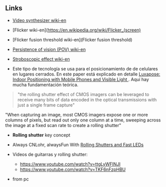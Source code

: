 ﻿## Links

+ [Video synthesizer wiki-en](https://en.wikipedia.org/wiki/Video_synthesizer)

+ [Flicker  wiki-en](https://en.wikipedia.org/wiki/Flicker_(screen)

+ [Flicker fusion threshold wiki-en](Flicker fusion threshold)

+ [Persistence of vision (POV) wiki-en](https://en.wikipedia.org/wiki/Persistence_of_vision)

+ [Stroboscopic effect wiki-en](https://en.wikipedia.org/wiki/Stroboscopic_effect)

+ Este tipo de tecnología se usa para el posicionamiento de de celulares en lugares cerrados. En este paper está explicado en detalle [Luxapose:
Indoor Positioning with Mobile Phones and Visible Light
](https://web.eecs.umich.edu/~prabal/pubs/papers/kuo14luxapose.pdf). Aquí hay mucha fundamentación teórica.  
>"the rolling shutter effect
of CMOS imagers can be leveraged to receive many bits of data
encoded in the optical transmissions with just a single frame capture"  
>
"When capturing an image, most CMOS imagers expose one or
more columns of pixels, but read out only one column at a time,
sweeping across the image at a fixed scan rate to create a rolling shutter"

+ **Rolling shutter** key concept

+ Always CNLohr, alwaysFun With [Rolling Shutters and Fast LEDs](https://www.youtube.com/watch?v=-iUfZYPd-d0)

+ Videos de guitarras y rolling shutter:
    * https://www.youtube.com/watch?v=ttgLyWFINJI
    * https://www.youtube.com/watch?v=TKF6nFzpHBU

+ from pc
